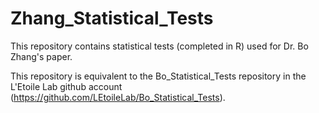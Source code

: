 # Zhang_Statistical_Tests

This repository contains statistical tests (completed in R) used for Dr. Bo Zhang's paper.

This repository is equivalent to the Bo_Statistical_Tests repository in the L'Etoile Lab github account (https://github.com/LEtoileLab/Bo_Statistical_Tests).
